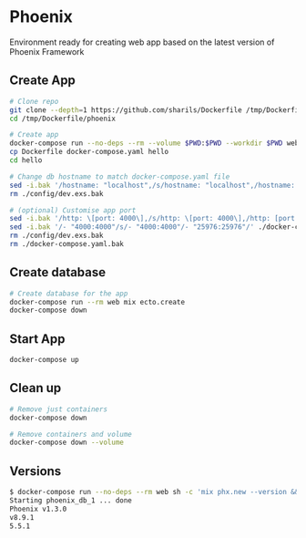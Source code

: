 # Phoenix

Environment ready for creating web app based on the latest version of Phoenix Framework

## Create App

```sh
# Clone repo
git clone --depth=1 https://github.com/sharils/Dockerfile /tmp/Dockerfile
cd /tmp/Dockerfile/phoenix

# Create app
docker-compose run --no-deps --rm --volume $PWD:$PWD --workdir $PWD web mix phx.new hello
cp Dockerfile docker-compose.yaml hello
cd hello

# Change db hostname to match docker-compose.yaml file
sed -i.bak '/hostname: "localhost",/s/hostname: "localhost",/hostname: "db",/' ./config/dev.exs
rm ./config/dev.exs.bak

# (optional) Customise app port
sed -i.bak '/http: \[port: 4000\],/s/http: \[port: 4000\],/http: [port: 25976],/' ./config/dev.exs
sed -i.bak '/- "4000:4000"/s/- "4000:4000"/- "25976:25976"/' ./docker-compose.yaml
rm ./config/dev.exs.bak
rm ./docker-compose.yaml.bak
```

## Create database

```sh
# Create database for the app
docker-compose run --rm web mix ecto.create
docker-compose down
```

## Start App

```sh
docker-compose up
```

## Clean up

```sh
# Remove just containers
docker-compose down
```

```sh
# Remove containers and volume
docker-compose down --volume
```

## Versions

```sh
$ docker-compose run --no-deps --rm web sh -c 'mix phx.new --version && node -v && npm -v'
Starting phoenix_db_1 ... done
Phoenix v1.3.0
v8.9.1
5.5.1
```
